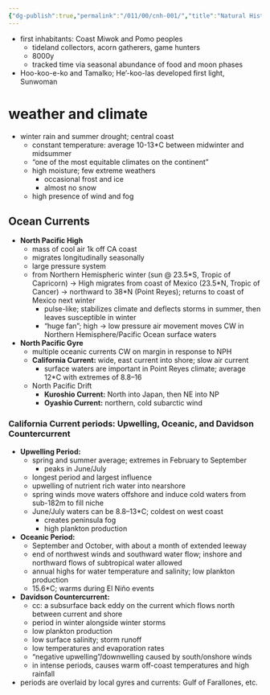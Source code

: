 ```yaml
---
{"dg-publish":true,"permalink":"/011/00/cnh-001/","title":"Natural History of the Point Reyes Peninsula","noteIcon":"1","created":"2024-09-26T13:45:04.052-07:00","updated":"2024-09-26T15:42:17.349-07:00"}
---
```


- first inhabitants: Coast Miwok and Pomo peoples
	- tideland collectors, acorn gatherers, game hunters
	- 8000y
	- tracked time via seasonal abundance of food and moon phases
- Hoo-koo-e-ko and Tamalko; He’-koo-las developed first light, Sunwoman
# weather and climate
- winter rain and summer drought; central coast
	- constant temperature: average 10-13\*C between midwinter and midsummer
	- “one of the most equitable climates on the continent”
	- high moisture; few extreme weathers
		- occasional frost and ice
		- almost no snow
	- high presence of wind and fog
## Ocean Currents
- **North Pacific High**
	- mass of cool air 1k off CA coast
	- migrates longitudinally seasonally
	- large pressure system
	- from Northern Hemispheric winter (sun @ 23.5\*S, Tropic of Capricorn) → High migrates from coast of Mexico (23.5\*N, Tropic of Cancer) → northward to 38\*N (Point Reyes); returns to coast of Mexico next winter
		- pulse-like; stabilizes climate and deflects storms in summer, then leaves susceptible in winter
		- “huge fan”; high → low pressure air movement moves CW in Northern Hemisphere/Pacific Ocean surface waters
- **North Pacific Gyre**
	- multiple oceanic currents CW on margin in response to NPH
	- **California Current:** wide, east current into shore; slow air current
		- surface waters are important in Point Reyes climate; average 12\*C with extremes of 8.8–16
	- North Pacific Drift
		- **Kuroshio Current:** North into Japan, then NE into NP
		- **Oyashio Current:** northern, cold subarctic wind
### California Current periods: Upwelling, Oceanic, and Davidson Countercurrent
- **Upwelling Period:**
	- spring and summer average; extremes in February to September
		- peaks in June/July
	- longest period and largest influence
	- upwelling of nutrient rich water into nearshore
	- spring winds move waters offshore and induce cold waters from sub-182m to fill niche
	- June/July waters can be 8.8–13\*C; coldest on west coast
		- creates peninsula fog
		- high plankton production
- **Oceanic Period:**
	- September and October, with about a month of extended leeway
	- end of northwest winds and southward water flow; inshore and northward flows of subtropical water allowed
	- annual highs for water temperature and salinity; low plankton production
	- 15.6\*C; warms during El Niño events
- **Davidson Countercurrent:**
	- cc: a subsurface back eddy on the current which flows north between current and shore
	- period in winter alongside winter storms
	- low plankton production
	- low surface salinity; storm runoff
	- low temperatures and evaporation rates
	- “negative upwelling”/downwelling caused by south/onshore winds
	- in intense periods, causes warm off-coast temperatures and high rainfall
- periods are overlaid by local gyres and currents: Gulf of Farallones, etc.